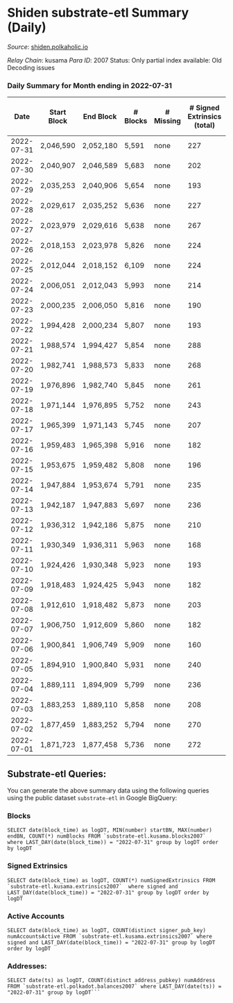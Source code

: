 # Shiden substrate-etl Summary (Daily)

_Source_: [shiden.polkaholic.io](https://shiden.polkaholic.io)

*Relay Chain*: kusama
*Para ID*: 2007
Status: Only partial index available: Old Decoding issues


### Daily Summary for Month ending in 2022-07-31


| Date | Start Block | End Block | # Blocks | # Missing | # Signed Extrinsics (total) | # Active Accounts | # Addresses with Balances | # Events | # Transfers | # XCM Transfers In | # XCM Transfers Out |
| ---- | ----------- | --------- | -------- | --------- | --------------------------- | ----------------- | ------------------------- | -------- | ----------- | ------------------ | ------------------- |
| 2022-07-31 | 2,046,590 | 2,052,180 | 5,591 | none  | 227 | 129 | 556,293 | 58,688 | 6,737 ($81,783.65) |   |   |
| 2022-07-30 | 2,040,907 | 2,046,589 | 5,683 | none  | 202 | 110 |  | 57,512 | 6,721 ($70,682.18) |   | 1 ($64.86) |
| 2022-07-29 | 2,035,253 | 2,040,906 | 5,654 | none  | 193 | 98 | 556,239 | 60,713 | 7,037 ($192,649) | 1 ($0.58) | 1 ($0.56) |
| 2022-07-28 | 2,029,617 | 2,035,252 | 5,636 | none  | 227 | 120 |  | 51,248 | 6,131 ($79,770.09) | 20 ($446.36) | 5 ($423.22) |
| 2022-07-27 | 2,023,979 | 2,029,616 | 5,638 | none  | 267 | 128 |  | 56,799 | 6,444 ($123,819) | 14 ($14,087.92) | 8 ($13,838.71) |
| 2022-07-26 | 2,018,153 | 2,023,978 | 5,826 | none  | 224 | 90 |  | 49,690 | 6,384 ($175,149) | 1 ($75.49) | 3 ($106.09) |
| 2022-07-25 | 2,012,044 | 2,018,152 | 6,109 | none  | 224 | 115 |  | 55,442 | 6,771 ($65,033.84) | 5 ($155.14) | 4 ($1.87) |
| 2022-07-24 | 2,006,051 | 2,012,043 | 5,993 | none  | 214 | 113 |  | 48,457 | 6,213 ($45,656.34) |   |   |
| 2022-07-23 | 2,000,235 | 2,006,050 | 5,816 | none  | 190 | 101 |  | 45,583 | 6,062 ($35,563.31) | 2 ($262.01) | 2 ($225.22) |
| 2022-07-22 | 1,994,428 | 2,000,234 | 5,807 | none  | 193 | 96 |  | 57,043 | 6,991 ($446,614) | 9 ($3.53) | 2 ($0.16) |
| 2022-07-21 | 1,988,574 | 1,994,427 | 5,854 | none  | 288 | 122 |  | 55,766 | 6,816 ($498,118) | 8 ($0.47) | 9 ($3.32) |
| 2022-07-20 | 1,982,741 | 1,988,573 | 5,833 | none  | 268 | 124 |  | 70,586 | 8,157 ($396,603) | 1 ($0.063) | 2  |
| 2022-07-19 | 1,976,896 | 1,982,740 | 5,845 | none  | 261 | 124 |  | 65,029 | 7,455 ($616,813) | 7 ($4.64) | 2 ($1.16) |
| 2022-07-18 | 1,971,144 | 1,976,895 | 5,752 | none  | 243 | 125 |  | 55,368 | 6,519 ($101,389) | 7 ($756.07) | 6 ($760.27) |
| 2022-07-17 | 1,965,399 | 1,971,143 | 5,745 | none  | 207 | 103 | 555,195 | 50,754 | 6,412 ($99,945.71) | 7 ($1.49) | 2 ($4.52) |
| 2022-07-16 | 1,959,483 | 1,965,398 | 5,916 | none  | 182 | 92 |  | 51,083 | 6,514 ($83,728.39) |   | 1 ($59.22) |
| 2022-07-15 | 1,953,675 | 1,959,482 | 5,808 | none  | 196 | 98 | 555,073 | 85,011 | 6,615 ($18,052.38) | 2 ($0.11) |   |
| 2022-07-14 | 1,947,884 | 1,953,674 | 5,791 | none  | 235 | 97 |  | 117,959 | 6,579 ($72,979.31) | 13 ($8.22) | 11 ($7.04) |
| 2022-07-13 | 1,942,187 | 1,947,883 | 5,697 | none  | 236 | 99 |  | 53,154 | 6,346 ($39,507.55) |   | 5 ($139.62) |
| 2022-07-12 | 1,936,312 | 1,942,186 | 5,875 | none  | 210 | 93 |  | 49,839 | 6,300 ($192,603) | 1 ($0.18) | 6 ($0.48) |
| 2022-07-11 | 1,930,349 | 1,936,311 | 5,963 | none  | 168 | 81 |  | 54,105 | 6,774 ($45,652.31) |   |   |
| 2022-07-10 | 1,924,426 | 1,930,348 | 5,923 | none  | 193 | 79 |  | 51,798 | 6,459 ($12,445.71) |   |   |
| 2022-07-09 | 1,918,483 | 1,924,425 | 5,943 | none  | 182 | 85 |  | 48,048 | 6,192 ($22,002.51) |   |   |
| 2022-07-08 | 1,912,610 | 1,918,482 | 5,873 | none  | 203 | 81 |  | 52,414 | 6,357 ($41,862.96) |   |   |
| 2022-07-07 | 1,906,750 | 1,912,609 | 5,860 | none  | 182 | 85 |  | 56,019 | 6,701 ($13,504.05) | 14 ($23.36) | 6 ($1.47) |
| 2022-07-06 | 1,900,841 | 1,906,749 | 5,909 | none  | 160 | 75 |  | 49,299 | 6,331 ($160,632) | 8 ($35.73) | 8 ($6.11) |
| 2022-07-05 | 1,894,910 | 1,900,840 | 5,931 | none  | 240 | 102 |  | 52,627 | 6,642 ($334,590) | 4 ($0.56) | 3 ($0.22) |
| 2022-07-04 | 1,889,111 | 1,894,909 | 5,799 | none  | 236 | 104 |  | 48,630 | 6,299 ($43,804.50) | 5 ($5.95) | 3 ($3.45) |
| 2022-07-03 | 1,883,253 | 1,889,110 | 5,858 | none  | 208 | 91 |  | 47,345 | 6,186 ($58,332.65) |   |   |
| 2022-07-02 | 1,877,459 | 1,883,252 | 5,794 | none  | 270 | 108 |  | 49,318 | 6,338 ($63,208.28) |   |   |
| 2022-07-01 | 1,871,723 | 1,877,458 | 5,736 | none  | 272 | 97 |  | 55,407 | 6,766 ($114,497) | 8 ($3.86) |   |

## Substrate-etl Queries:
You can generate the above summary data using the following queries using the public dataset `substrate-etl` in Google BigQuery:


### Blocks
```
SELECT date(block_time) as logDT, MIN(number) startBN, MAX(number) endBN, COUNT(*) numBlocks FROM `substrate-etl.kusama.blocks2007`  where LAST_DAY(date(block_time)) = "2022-07-31" group by logDT order by logDT
```


### Signed Extrinsics
```
SELECT date(block_time) as logDT, COUNT(*) numSignedExtrinsics FROM `substrate-etl.kusama.extrinsics2007`  where signed and LAST_DAY(date(block_time)) = "2022-07-31" group by logDT order by logDT
```


### Active Accounts
```
SELECT date(block_time) as logDT, COUNT(distinct signer_pub_key) numAccountsActive FROM `substrate-etl.kusama.extrinsics2007` where signed and LAST_DAY(date(block_time)) = "2022-07-31" group by logDT order by logDT
```


### Addresses:
```
SELECT date(ts) as logDT, COUNT(distinct address_pubkey) numAddress FROM `substrate-etl.polkadot.balances2007` where LAST_DAY(date(ts)) = "2022-07-31" group by logDT```


